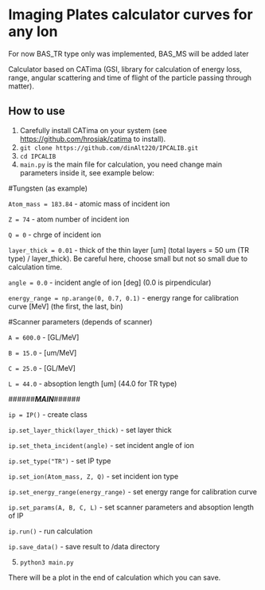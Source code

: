 # Imaging Plates calculator curves for any Ion

For now BAS_TR type only was implemented, BAS_MS will be added later

Calculator based on CATima (GSI, library for calculation of energy loss, range, angular scattering and time of flight of the particle passing through matter).

## How to use

1. Carefully install CATima on your system (see https://github.com/hrosiak/catima to install).
2. `git clone https://github.com/dinAlt220/IPCALIB.git`
3. `cd IPCALIB`
4. `main.py` is the main file for calculation, you need change main parameters inside it, see example below:

#Tungsten (as example)

`Atom_mass = 183.84` - atomic mass of incident ion

`Z = 74` - atom number of incident ion

`Q = 0` - chrge of incident ion


`layer_thick = 0.01` - thick of the thin layer [um] (total layers = 50 um (TR type) / layer_thick). Be careful here, choose small but not so small due to calculation time.

`angle = 0.0` - incident angle of ion [deg] (0.0 is pirpendicular)

`energy_range = np.arange(0, 0.7, 0.1)` - energy range for calibration curve [MeV] (the first, the last, bin)


#Scanner parameters (depends of scanner)

`A = 600.0` - [GL/MeV]

`B = 15.0` - [um/MeV]

`C = 25.0` - [GL/MeV]

`L = 44.0` - absoption length [um] (44.0 for TR type)


######___MAIN___######

`ip = IP()` - create class

`ip.set_layer_thick(layer_thick)` - set layer thick

`ip.set_theta_incident(angle)` - set incident angle of ion

`ip.set_type("TR")` - set IP type

`ip.set_ion(Atom_mass, Z, Q)` - set incident ion type

`ip.set_energy_range(energy_range)` - set energy range for calibration curve

`ip.set_params(A, B, C, L)` - set scanner parameters and absoption length of IP

`ip.run()` - run calculation

`ip.save_data()` - save result to /data directory 

5. `python3 main.py`

There will be a plot in the end of calculation which you can save.